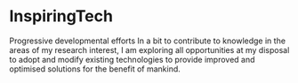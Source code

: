 # InspiringTech
Progressive developmental efforts
In a bit to contribute to knowledge in the areas of my research interest, I am exploring all opportunities at my disposal to adopt and modify existing technologies to provide improved and optimised solutions for the benefit of mankind.
